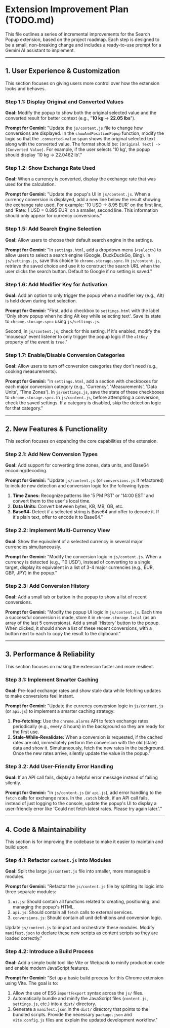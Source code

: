 # Extension Improvement Plan (TODO.md)

This file outlines a series of incremental improvements for the Search Popup extension, based on the project roadmap. Each step is designed to be a small, non-breaking change and includes a ready-to-use prompt for a Gemini AI assistant to implement.

---

## 1. User Experience & Customization

This section focuses on giving users more control over how the extension looks and behaves.

### Step 1.1: Display Original and Converted Values

**Goal:** Modify the popup to show both the original selected value and the converted result for better context (e.g., "**10 kg** -> **22.05 lbs**").

**Prompt for Gemini:**
"Update the `js/content.js` file to change how conversions are displayed. In the `showAndPositionPopup` function, modify the logic so that the `.converted-value` span shows the original selected text along with the converted value. The format should be: `[Original Text] -> [Converted Value]`. For example, if the user selects '10 kg', the popup should display '10 kg -> 22.0462 lb'."

### Step 1.2: Show Exchange Rate Used

**Goal:** When a currency is converted, display the exchange rate that was used for the calculation.

**Prompt for Gemini:**
"Update the popup's UI in `js/content.js`. When a currency conversion is displayed, add a new line below the result showing the exchange rate used. For example: '10 USD -> 8.95 EUR' on the first line, and 'Rate: 1 USD = 0.895 EUR' on a smaller, second line. This information should only appear for currency conversions."

<!-- ### Step 1.3: Create the Basic Settings Page

**Goal:** Create the `settings.html` and `js/settings.js` files that will be the foundation for user-configurable options.

**Prompt for Gemini:**
"Create two new files:
1.  `settings.html`: This file should be a basic HTML page with a title 'Search Popup Settings' and a heading. Include a placeholder `<div id="settings-container"></div>`.
2.  `js/settings.js`: This file can be empty for now.

Then, update `manifest.json` to include an `options_page` entry pointing to `settings.html`."

### Step 1.4: Add and Implement Target Currency Setting

**Goal:** Add a dropdown in `settings.html` for users to select their target currency and make the extension use it.

**Prompt for Gemini:**
"First, in `settings.html`, add a dropdown menu (`<select>`) for choosing a preferred target currency. Options should include `USD`, `EUR`, `GBP`, `JPY`, `CAD`, `AUD`, and `BGN`. Add a 'Save' button. In `js/settings.js`, save the selection to `chrome.storage.sync` and load the saved value when the page opens.

Second, modify `js/content.js` to fetch this preferred currency from `chrome.storage.sync`. Use it as the target for all fiat currency conversions instead of the hardcoded 'BGN'. Default to 'BGN' if no preference is set." -->

### Step 1.5: Add Search Engine Selection

**Goal:** Allow users to choose their default search engine in the settings.

**Prompt for Gemini:**
"In `settings.html`, add a dropdown menu (`<select>`)  to allow users to select a search engine (Google, DuckDuckGo, Bing). In `js/settings.js`, save this choice to `chrome.storage.sync`. In `js/content.js`, retrieve the saved choice and use it to construct the search URL when the user clicks the search button. Default to Google if no setting is saved."

### Step 1.6: Add Modifier Key for Activation

**Goal:** Add an option to only trigger the popup when a modifier key (e.g., Alt) is held down during text selection.

**Prompt for Gemini:**
"First, add a checkbox to `settings.html` with the label 'Only show popup when holding Alt key while selecting text'. Save its state to `chrome.storage.sync` using `js/settings.js`.

Second, in `js/content.js`, check for this setting. If it's enabled, modify the 'mouseup' event listener to only trigger the popup logic if the `altKey` property of the event is `true`."

### Step 1.7: Enable/Disable Conversion Categories

**Goal:** Allow users to turn off conversion categories they don't need (e.g., cooking measurements).

**Prompt for Gemini:**
"In `settings.html`, add a section with checkboxes for each major conversion category (e.g., 'Currency', 'Measurements', 'Data Units', 'Time Zones'). In `js/settings.js`, save the state of these checkboxes to `chrome.storage.sync`. In `js/content.js`, before attempting a conversion, check the saved settings. If a category is disabled, skip the detection logic for that category."

---

## 2. New Features & Functionality

This section focuses on expanding the core capabilities of the extension.

### Step 2.1: Add New Conversion Types

**Goal:** Add support for converting time zones, data units, and Base64 encoding/decoding.

**Prompt for Gemini:**
"Update `js/content.js` (or `conversions.js` if refactored) to include new detection and conversion logic for the following types:
1.  **Time Zones:** Recognize patterns like '5 PM PST' or '14:00 EST' and convert them to the user's local time.
2.  **Data Units:** Convert between bytes, KB, MB, GB, etc.
3.  **Base64:** Detect if a selected string is Base64 and offer to decode it. If it's plain text, offer to encode it to Base64."

### Step 2.2: Implement Multi-Currency View

**Goal:** Show the equivalent of a selected currency in several major currencies simultaneously.

**Prompt for Gemini:**
"Modify the conversion logic in `js/content.js`. When a currency is detected (e.g., '10 USD'), instead of converting to a single target, display its equivalent in a list of 3-4 major currencies (e.g., EUR, GBP, JPY) in the popup."

### Step 2.3: Add Conversion History

**Goal:** Add a small tab or button in the popup to show a list of recent conversions.

**Prompt for Gemini:**
"Modify the popup UI logic in `js/content.js`. Each time a successful conversion is made, store it in `chrome.storage.local` (as an array of the last 5 conversions). Add a small 'History' button to the popup. When clicked, it should show a list of these recent conversions, with a button next to each to copy the result to the clipboard."

---

## 3. Performance & Reliability

This section focuses on making the extension faster and more resilient.

### Step 3.1: Implement Smarter Caching

**Goal:** Pre-load exchange rates and show stale data while fetching updates to make conversions feel instant.

**Prompt for Gemini:**
"Update the currency conversion logic in `js/content.js` (or `api.js`) to implement a smarter caching strategy:
1.  **Pre-fetching:** Use the `chrome.alarms` API to fetch exchange rates periodically (e.g., every 4 hours) in the background so they are ready for the first use.
2.  **Stale-While-Revalidate:** When a conversion is requested, if the cached rates are old, immediately perform the conversion with the old (stale) data and show it. Simultaneously, fetch the new rates in the background. Once the new rates arrive, silently update the value in the popup."

### Step 3.2: Add User-Friendly Error Handling

**Goal:** If an API call fails, display a helpful error message instead of failing silently.

**Prompt for Gemini:**
"In `js/content.js` (or `api.js`), add error handling to the `fetch` calls for exchange rates. In the `.catch` block, if an API call fails, instead of just logging to the console, update the popup's UI to display a user-friendly error like 'Could not fetch latest rates. Please try again later.'."

---

## 4. Code & Maintainability

This section is for improving the codebase to make it easier to maintain and build upon.

### Step 4.1: Refactor `content.js` into Modules

**Goal:** Split the large `js/content.js` file into smaller, more manageable modules.

**Prompt for Gemini:**
"Refactor the `js/content.js` file by splitting its logic into three separate modules:
1.  `ui.js`: Should contain all functions related to creating, positioning, and managing the popup's HTML.
2.  `api.js`: Should contain all `fetch` calls to external services.
3.  `conversions.js`: Should contain all unit definitions and conversion logic.

Update `js/content.js` to import and orchestrate these modules. Modify `manifest.json` to declare these new scripts as content scripts so they are loaded correctly."

### Step 4.2: Introduce a Build Process

**Goal:** Add a simple build tool like Vite or Webpack to minify production code and enable modern JavaScript features.

**Prompt for Gemini:**
"Set up a basic build process for this Chrome extension using Vite. The goal is to:
1.  Allow the use of ES6 `import`/`export` syntax across the `js/` files.
2.  Automatically bundle and minify the JavaScript files (`content.js`, `settings.js`, etc.) into a `dist/` directory.
3.  Generate a `manifest.json` in the `dist/` directory that points to the bundled scripts.
Provide the necessary `package.json` and `vite.config.js` files and explain the updated development workflow."
